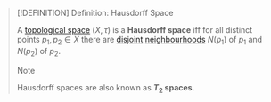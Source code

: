 >[!DEFINITION] Definition: Hausdorff Space
>
>A [topological space](../Topological%20Spaces/Topological%20Space.md) $(X,\tau)$ is a **Hausdorff space** iff for all distinct points $p_1,p_2 \in X$ there are [disjoint](../../Set%20Theory/Disjoint%20Sets.md) [neighbourhoods](../Topological%20Spaces/Neighbourhoods.md) $N(p_1)$ of $p_1$ and $N(p_2)$ of $p_2$.
>
>>[!NOTE]
>>
>>Hausdorff spaces are also known as **$T_2$ spaces**.
>>
>